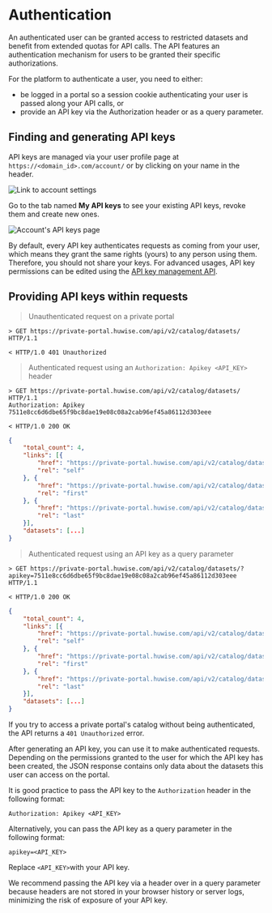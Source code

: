 # Authentication

An authenticated user can be granted access to restricted datasets and benefit from extended quotas for API calls. The API features an authentication mechanism for users to be granted their specific authorizations.

For the platform to authenticate a user, you need to either:

* be logged in a portal so a session cookie authenticating your user is passed along your API calls, or
* provide an API key via the Authorization header or as a query parameter.

## Finding and generating API keys

API keys are managed via your user profile page at `https://<domain_id>.com/account/` or by clicking on your name in the header.

![Link to account settings](common/authentication__profile-link.png)

Go to the tab named **My API keys** to see your existing API keys, revoke them and create new ones.

![Account's API keys page](common/authentication__my-api-keys.png)

<aside>
By default, every API key authenticates requests as coming from your user, which means they grant the same rights (yours) to any person using them. Therefore, you should not share your keys. For advanced usages, API key permissions can be edited using the <a href="https://help.huwise.com/apis/ods-automation-v1/#tag/API-keys">API key management API</a>.
</aside>

## Providing API keys within requests

> Unauthenticated request on a private portal

``` http
> GET https://private-portal.huwise.com/api/v2/catalog/datasets/ HTTP/1.1

< HTTP/1.0 401 Unauthorized
```

> Authenticated request using an `Authorization: Apikey <API_KEY>` header

``` http
> GET https://private-portal.huwise.com/api/v2/catalog/datasets/ HTTP/1.1
Authorization: Apikey 7511e8cc6d6dbe65f9bc8dae19e08c08a2cab96ef45a86112d303eee

< HTTP/1.0 200 OK
```

``` json
{
    "total_count": 4,
    "links": [{
        "href": "https://private-portal.huwise.com/api/v2/catalog/datasets?include_app_metas=False&limit=10&offset=0",
        "rel": "self"
    }, {
        "href": "https://private-portal.huwise.com/api/v2/catalog/datasets?include_app_metas=False&limit=10&offset=0",
        "rel": "first"
    }, {
        "href": "https://private-portal.huwise.com/api/v2/catalog/datasets?include_app_metas=False&limit=10&offset=0",
        "rel": "last"
    }],
    "datasets": [...]
}
```

> Authenticated request using an API key as a query parameter

``` http
> GET https://private-portal.huwise.com/api/v2/catalog/datasets/?apikey=7511e8cc6d6dbe65f9bc8dae19e08c08a2cab96ef45a86112d303eee HTTP/1.1

< HTTP/1.0 200 OK
```

``` json
{
    "total_count": 4,
    "links": [{
        "href": "https://private-portal.huwise.com/api/v2/catalog/datasets?include_app_metas=False&limit=10&offset=0",
        "rel": "self"
    }, {
        "href": "https://private-portal.huwise.com/api/v2/catalog/datasets?include_app_metas=False&limit=10&offset=0",
        "rel": "first"
    }, {
        "href": "https://private-portal.huwise.com/api/v2/catalog/datasets?include_app_metas=False&limit=10&offset=0",
        "rel": "last"
    }],
    "datasets": [...]
}
```

If you try to access a private portal's catalog without being authenticated, the API returns a `401 Unauthorized` error.

After generating an API key, you can use it to make authenticated requests. Depending on the permissions granted to the user for which the API key has been created, the JSON response contains only data about the datasets this user can access on the portal.

It is good practice to pass the API key to the `Authorization` header in the following format:

`Authorization: Apikey <API_KEY>`

Alternatively, you can pass the API key as a query parameter in the following format:

`apikey=<API_KEY>`

Replace `<API_KEY>`with your API key.

<aside class="important">
<p>We recommend passing the API key via a header over in a query parameter because headers are not stored in your browser history or server logs, minimizing the risk of exposure of your API key.</p>
</aside>
